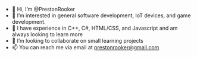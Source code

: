 - 👋 Hi, I’m @PrestonRooker
- 👀 I’m interested in general software development, IoT devices, and game development.
- 🌱 I have experience in C++, C#, HTML/CSS, and Javascript and am always looking to learn more
- 💞️ I’m looking to collaborate on small learning projects
- 📫 You can reach me via email at prestonrooker@gmail.com

<!---
PrestonRooker/PrestonRooker is a ✨ special ✨ repository because its `README.md` (this file) appears on your GitHub profile.
You can click the Preview link to take a look at your changes.
--->
